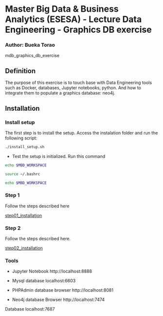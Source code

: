 # Master Big Data &amp; Business Analytics (ESESA) - Lecture Data Engineering - Graphics DB exercise
### Author: Bueka Torao

mdb_graphics_db_exercise

## Definition

The purpose of this exercise is to touch base with Data Engineering tools such as Docker, databases, Jupyter notebooks, python. And how to integrate them to populate a graphics database: neo4j. 

## Installation

### Install setup

The first step is to install the setup. Access the instalation folder and run the following script:

```bash
./install_setup.sh
```

- Test the setup is initialized. Run this command
```bash
echo $MBD_WORKSPACE

source ~/.bashrc

echo $MBD_WORKSPACE
```

### Step 1

Follow the steps described here

[step01_installation](https://github.com/bptorao/mdb_graphics_db_exercise/blob/main/step01_installation/README.md)

### Step 2

Follow the steps described here.

[step02_installation](https://github.com/bptorao/mdb_graphics_db_exercise/blob/main/step02_configuration/README.md)

### Tools

- Jupyter Notebook
http://localhost:8888

- Mysql database
localhost:6603

- PHPAdmin database browser
http://localhost:8081

- Neo4j database
Browser
http://localhost:7474

Database
localhost:7687